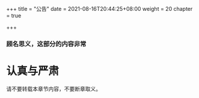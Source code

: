 +++
title = "公告"
date = 2021-08-16T20:44:25+08:00
weight = 20
chapter = true

+++

### 顾名思义，这部分的内容非常

# 认真与严肃

请不要转载本章节内容，不要断章取义。

